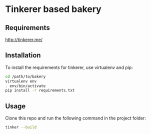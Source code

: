 # Tinkerer based bakery

## Requirements

http://tinkerer.me/

## Installation

To install the requirements for tinkerer, use virtualenv and pip:

```bash
cd /path/to/bakery
virtualenv env
. env/bin/activate
pip install -r requirements.txt
```

## Usage

Clone this repo and run the following command in the project folder:

```bash
tinker --build
```
